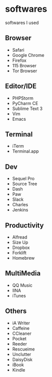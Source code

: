 # softwares
softwares I used

## Browser
- Safari
- Google Chrome
- Firefox
- 115 Browser
- Tor Browser

## Editor/IDE
- PHPStorm
- PyCharm CE
- Sublime Text 3
- Vim
- Emacs

## Terminal
- iTerm
- Terminal.app

## Dev
- Sequel Pro
- Source Tree
- Dash
- Paw
- Slack
- Charles
- Jenkins

## Productivity
- Alfread
- Size Up
- Dropbox
- Forklift
- Homebrew

## MultiMedia
- QQ Music
- IINA
- iTunes

## Others
- iA Writer
- Caffeine
- CCleaner
- Pocket
- Reeder
- Rescueime
- Unclutter
- DaisyDisk
- iBook
- Kindle

